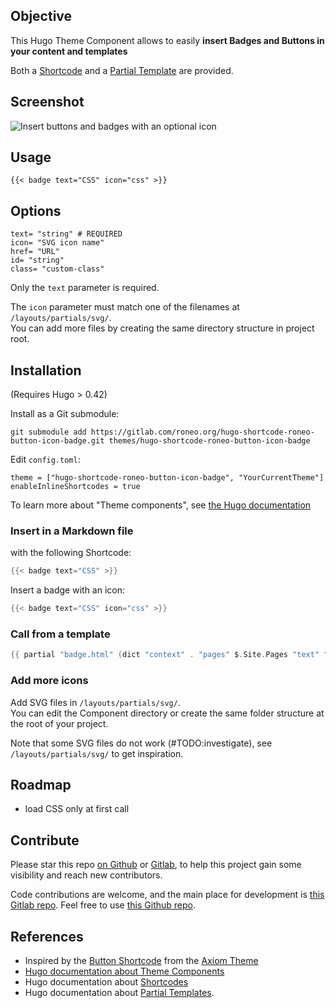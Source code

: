 

## Objective

This Hugo Theme Component allows to easily **insert Badges and Buttons in your content and templates**

Both a [Shortcode](https://gohugo.io/content-management/shortcodes/) and a [Partial Template](https://gohugo.io/templates/partials/) are provided.

## Screenshot

![Insert buttons and badges with an optional icon](https://roneo.org/illustrations/hugo-shortcode-roneo-button-icon-badge/hugo-shortcode-roneo-button-icon-badge-screenshot.jpg)

## Usage

```
{{< badge text="CSS" icon="css" >}}
```

## Options

```
text= "string" # REQUIRED
icon= "SVG icon name"
href= "URL"
id= "string"
class= "custom-class"
```

Only the `text` parameter is required.

The `icon` parameter must match one of the filenames at `/layouts/partials/svg/`.  
You can add more files by creating the same directory structure in project root.


## Installation

(Requires Hugo > 0.42)

Install as a Git submodule:

    git submodule add https://gitlab.com/roneo.org/hugo-shortcode-roneo-button-icon-badge.git themes/hugo-shortcode-roneo-button-icon-badge

Edit `config.toml`:

    theme = ["hugo-shortcode-roneo-button-icon-badge", "YourCurrentTheme"]
    enableInlineShortcodes = true

To learn more about "Theme components", see [the Hugo documentation](https://gohugo.io/hugo-modules/theme-components/)


### Insert in a Markdown file

with the following Shortcode:

```go
{{< badge text="CSS" >}}
```

Insert a badge with an icon:

```go
{{< badge text="CSS" icon="css" >}}
```

### Call from a template

```go
{{ partial "badge.html" (dict "context" . "pages" $.Site.Pages "text" "Hi there" "icon" "git") }}
```

### Add more icons

Add SVG files in `/layouts/partials/svg/`.  
You can edit the Component directory or create the same folder structure at the root of your project.

Note that some SVG files do not work (#TODO:investigate), see `/layouts/partials/svg/` to get inspiration.

## Roadmap

- load CSS only at first call

## Contribute

Please star this repo [on Github](https://github.com/RoneoOrg/hugo-shortcode-roneo-button-icon-badge) or [Gitlab](https://gitlab.com/Roneo/hugo-shortcode-roneo-button-icon-badge), to help this project gain some visibility and reach new contributors.

Code contributions are welcome, and the main place for development is [this Gitlab repo](https://gitlab.com/Roneo/hugo-shortcode-roneo-button-icon-badge). Feel free to use [this Github repo](https://github.com/RoneoOrg/hugo-shortcode-roneo-button-icon-badge).

## References

- Inspired by the [Button Shortcode](https://github.com/marketempower/axiom/blob/master/layouts/shortcodes/button.html) from the [Axiom Theme](https://www.axiomtheme.com/docs/shortcodes/#button)
- [Hugo documentation about Theme Components](https://gohugo.io/hugo-modules/theme-components/)
- Hugo documentation about [Shortcodes](https://gohugo.io/content-management/shortcodes/)
- Hugo documentation about [Partial Templates](https://gohugo.io/templates/partials/).